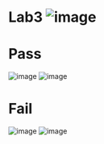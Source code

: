 # Lab3 ![image](https://travis-ci.com/portchiu/509558005.svg?branch=main)
# Pass
![image](https://user-images.githubusercontent.com/72786024/113537980-a790f100-960c-11eb-80bb-385ce11687ef.png)
![image](https://user-images.githubusercontent.com/72786024/113537960-9d6ef280-960c-11eb-9267-111ff1913b30.png)
# Fail
![image](https://user-images.githubusercontent.com/72786024/113536666-2d12a200-9609-11eb-879e-18b9a63a4bae.png)
![image](https://user-images.githubusercontent.com/72786024/113536652-23893a00-9609-11eb-8913-25eb8ff1e5a7.png)
